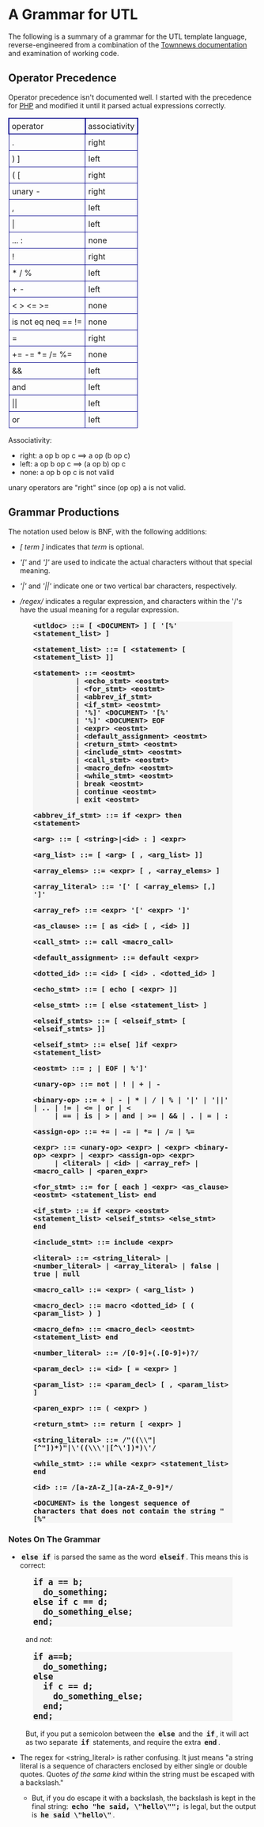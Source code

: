 <style type="text/css">
table {
  border-collapse: collapse;
}

thead tr td {
  border-width: 2px;
  border-style: solid;
  border-color: darkblue;
  padding: 5px;
  }

tbody tr td {
    border-width: 1px;
    border-style: solid;
    border-color: darkblue;
    padding: 6px;
    }

pre {
  font-size: 120%;
  margin-left: 3em;
  margin-right: 3em;
  font-weight: 600;
  background: #F5F5F5;
}

.code {
  font-family: monospace;
  font-weight: 600;
  background: #F5F5F5;
  padding-right: 3px;
  padding-left: 3px;
}

</style>
# A Grammar for UTL

The following is a summary of a grammar for the UTL template language,
reverse-engineered from a combination of the
[Townnews documentation](http://docs.townnews.com/kbpublisher/155/)
and examination of working code.

## Operator Precedence

Operator precedence isn't documented well. I started with the precedence for [PHP](https://secure.php.net/manual/en/language.operators.precedence.php) and modified it until it parsed actual expressions correctly.

<table>
<thead>
<tr><td>operator</td><td>associativity</td></tr>
</thead>
<tbody>
<tr><td> .      </td><td> right </td></tr>
<tr><td> ) ]    </td><td> left  </td></tr>
<tr><td> ( [    </td><td> right </td></tr>
<tr><td> unary -</td><td> right </td></tr>
<tr><td> ,      </td><td> left  </td></tr>
<tr><td> |      </td><td> left  </td></tr>
<tr><td> ... :  </td><td> none  </td></tr>
<tr><td> !      </td><td> right </td><tr>
<tr><td> * / %  </td><td> left  </td></tr>
<tr><td> + -    </td><td> left  </td></tr>
<tr><td> < > <= >= </td><td> none  </td></tr>
<tr><td> is not eq neq == != </td><td> none  </td></tr>
<tr><td> =      </td><td> right </td></tr>
<tr><td> += -= *= /= %= </td><td> none  </td></tr>
<tr><td> &&     </td><td> left  </td></tr>
<tr><td> and    </td><td> left  </td></tr>
<tr><td> ||     </td><td> left  </td></tr>
<tr><td> or     </td><td> left  </td></tr>
</tbody>
</table>


Associativity:
* right: a op b op c ==> a op (b op c)
* left: a op b op c ==> (a op b) op c
* none: a op b op c is not valid

unary operators are "right" since (op op) a is not valid.

## Grammar Productions

The notation used below is BNF, with the following additions:

* _[ term ]_ indicates that _term_ is optional.

* _'['_ and _']'_ are used to indicate the actual characters without that special meaning.

* _'|'_ and _'||'_ indicate one or two vertical bar characters, respectively.

* */*_regex_*/* indicates a regular expression, and characters within the '/'s have the usual meaning for a regular expression.

```
<utldoc> ::= [ <DOCUMENT> ] [ '[%' <statement_list> ]

<statement_list> ::= [ <statement> [ <statement_list> ]]

<statement> ::= <eostmt>
          | <echo_stmt> <eostmt>
          | <for_stmt> <eostmt>
          | <abbrev_if_stmt>
          | <if_stmt> <eostmt>
          | '%]' <DOCUMENT> '[%'
          | '%]' <DOCUMENT> EOF
          | <expr> <eostmt>
          | <default_assignment> <eostmt>
          | <return_stmt> <eostmt>
          | <include_stmt> <eostmt>
          | <call_stmt> <eostmt>
          | <macro_defn> <eostmt>
          | <while_stmt> <eostmt>
          | break <eostmt>
          | continue <eostmt>
          | exit <eostmt>

<abbrev_if_stmt> ::= if <expr> then <statement>

<arg> ::= [ <string>|<id> : ] <expr>

<arg_list> ::= [ <arg> [ , <arg_list> ]]

<array_elems> ::= <expr> [ , <array_elems> ]

<array_literal> ::= '[' [ <array_elems> [,] ']'

<array_ref> ::= <expr> '[' <expr> ']'

<as_clause> ::= [ as <id> [ , <id> ]]

<call_stmt> ::= call <macro_call>

<default_assignment> ::= default <expr>

<dotted_id> ::= <id> [ <id> . <dotted_id> ]

<echo_stmt> ::= [ echo [ <expr> ]]

<else_stmt> ::= [ else <statement_list> ]

<elseif_stmts> ::= [ <elseif_stmt> [ <elseif_stmts> ]]

<elseif_stmt> ::= else[ ]if <expr> <statement_list>

<eostmt> ::= ; | EOF | %']'

<unary-op> ::= not | ! | + | -

<binary-op> ::= + | - | * | / | % | '|' | '||' | .. | != | <= | or | < 
     | == | is | > | and | >= | && | . | = | :

<assign-op> ::= += | -= | *= | /= | %=

<expr> ::= <unary-op> <expr> | <expr> <binary-op> <expr> | <expr> <assign-op> <expr>
     | <literal> | <id> | <array_ref> | <macro_call> | <paren_expr>

<for_stmt> ::= for [ each ] <expr> <as_clause> <eostmt> <statement_list> end

<if_stmt> ::= if <expr> <eostmt> <statement_list> <elseif_stmts> <else_stmt> end

<include_stmt> ::= include <expr>

<literal> ::= <string_literal> | <number_literal> | <array_literal> | false | true | null

<macro_call> ::= <expr> ( <arg_list> )

<macro_decl> ::= macro <dotted_id> [ ( <param_list> ) ]

<macro_defn> ::= <macro_decl> <eostmt> <statement_list> end

<number_literal> ::= /[0-9]+(.[0-9]+)?/

<param_decl> ::= <id> [ = <expr> ]

<param_list> ::= <param_decl> [ , <param_list> ]

<paren_expr> ::= ( <expr> )

<return_stmt> ::= return [ <expr> ]

<string_literal> ::= /"((\\"|[^"])*)"|\'((\\\'|[^\'])*)\'/

<while_stmt> ::= while <expr> <statement_list> end

<id> ::= /[a-zA-Z_][a-zA-Z_0-9]*/

<DOCUMENT> is the longest sequence of characters that does not contain the string "[%"

```

### Notes On The Grammar

* <span class="code">else if</span> is parsed the same as the word
  <span class="code">elseif</span>. This means this is correct:

<pre>
if a == b;
  do_something;
else if c == d;
  do_something_else;
end;
</pre>

<p style="margin-left: 2.5em;" >and <em>not</em>:</p>

<pre>
if a==b;
  do_something;
else 
  if c == d;
    do_something_else;
  end;
end;
</pre>

<p style="margin-left: 2.5em;" >But, if you put a semicolon between the <span class="code">else</span> and the <span class="code">if</span>, it will act as two separate <span class="code">if</span> statements, and require the extra <span class="code">end</span>.</p>

* The regex for <string\_literal> is rather confusing. It just means "a
  string literal is a sequence of characters enclosed by either single
  or double quotes. Quotes _of the same kind_ within the string must
  be escaped with a backslash."

    * But, if you do escape it with a backslash, the backslash is kept in 
      the final string: <span class="code">echo "he said, \\"hello\\"";</span>
      is legal, but the output is <span class="code">he said \\"hello\\"</span>.
